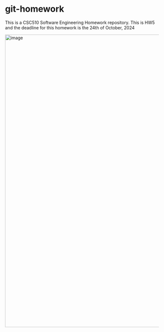 # git-homework
This is a CSC510 Software Engineering Homework repository.
This is HW5 and the deadline for this homework is the 24th of October, 2024

<img width="959" alt="image" src="https://github.com/user-attachments/assets/d469a84d-ef31-4bea-9276-30b735263fb8">

